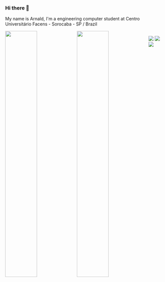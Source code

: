 ### Hi there 👋

My name is Arnald, I'm a engineering computer student at Centro Universitário Facens - Sorocaba - SP / Brazil

<div>
  <a href="https://github.com/ArnaldSouza">
  <img align="left" height="45%" src="https://github-readme-stats.vercel.app/api?username=ArnaldSouza&show_icons=true&theme=dark&include_all_commits=true&count_private=true&border_radius=15"/>
  <img align="left" height="45%"src="https://github-readme-stats.vercel.app/api/top-langs/?username=ArnaldSouza&layout=compact&langs_count=8&title_color=FFFFFF&bg_color=DEG,000000,000000,000000&border_color=FFFFFF&border_radius=15"/>
</div>

##

<div> 
  <a href="https://instagram.com/arnaldz_" target="_blank"><img src="https://img.shields.io/badge/-Instagram-%23E4405F?style=for-the-badge&logo=instagram&logoColor=white" target="_blank"></a>
  <a href = "mailto:arnaldsouza472@outlook.com.br"><img src="https://img.shields.io/badge/Microsoft_Outlook-0078D4?style=for-the-badge&logo=microsoft-outlook&logoColor=white" target="_blank"></a>
  <a href="https://www.linkedin.com/in/arnald-souza/" target="_blank"><img src="https://img.shields.io/badge/-LinkedIn-%230077B5?style=for-the-badge&logo=linkedin&logoColor=white" target="_blank"></a> 
 
</div>
  
 

